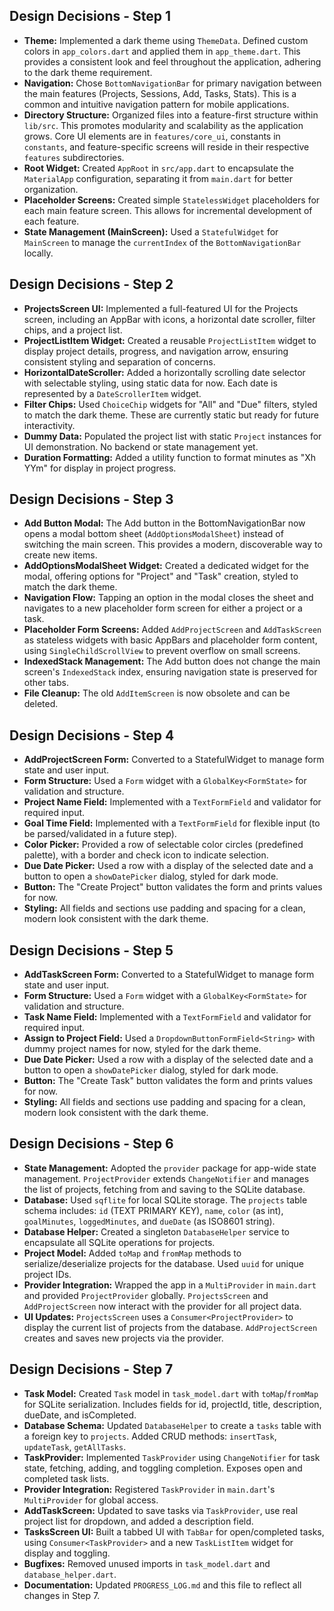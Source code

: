 ## Design Decisions - Step 1

- **Theme:** Implemented a dark theme using `ThemeData`. Defined custom colors in `app_colors.dart` and applied them in `app_theme.dart`. This provides a consistent look and feel throughout the application, adhering to the dark theme requirement.
- **Navigation:** Chose `BottomNavigationBar` for primary navigation between the main features (Projects, Sessions, Add, Tasks, Stats). This is a common and intuitive navigation pattern for mobile applications.
- **Directory Structure:** Organized files into a feature-first structure within `lib/src`. This promotes modularity and scalability as the application grows. Core UI elements are in `features/core_ui`, constants in `constants`, and feature-specific screens will reside in their respective `features` subdirectories.
- **Root Widget:** Created `AppRoot` in `src/app.dart` to encapsulate the `MaterialApp` configuration, separating it from `main.dart` for better organization.
- **Placeholder Screens:** Created simple `StatelessWidget` placeholders for each main feature screen. This allows for incremental development of each feature.
- **State Management (MainScreen):** Used a `StatefulWidget` for `MainScreen` to manage the `currentIndex` of the `BottomNavigationBar` locally.

## Design Decisions - Step 2

- **ProjectsScreen UI:** Implemented a full-featured UI for the Projects screen, including an AppBar with icons, a horizontal date scroller, filter chips, and a project list.
- **ProjectListItem Widget:** Created a reusable `ProjectListItem` widget to display project details, progress, and navigation arrow, ensuring consistent styling and separation of concerns.
- **HorizontalDateScroller:** Added a horizontally scrolling date selector with selectable styling, using static data for now. Each date is represented by a `DateScrollerItem` widget.
- **Filter Chips:** Used `ChoiceChip` widgets for "All" and "Due" filters, styled to match the dark theme. These are currently static but ready for future interactivity.
- **Dummy Data:** Populated the project list with static `Project` instances for UI demonstration. No backend or state management yet.
- **Duration Formatting:** Added a utility function to format minutes as "Xh YYm" for display in project progress.

## Design Decisions - Step 3

- **Add Button Modal:** The Add button in the BottomNavigationBar now opens a modal bottom sheet (`AddOptionsModalSheet`) instead of switching the main screen. This provides a modern, discoverable way to create new items.
- **AddOptionsModalSheet Widget:** Created a dedicated widget for the modal, offering options for "Project" and "Task" creation, styled to match the dark theme.
- **Navigation Flow:** Tapping an option in the modal closes the sheet and navigates to a new placeholder form screen for either a project or a task.
- **Placeholder Form Screens:** Added `AddProjectScreen` and `AddTaskScreen` as stateless widgets with basic AppBars and placeholder form content, using `SingleChildScrollView` to prevent overflow on small screens.
- **IndexedStack Management:** The Add button does not change the main screen's `IndexedStack` index, ensuring navigation state is preserved for other tabs.
- **File Cleanup:** The old `AddItemScreen` is now obsolete and can be deleted.

## Design Decisions - Step 4

- **AddProjectScreen Form:** Converted to a StatefulWidget to manage form state and user input.
- **Form Structure:** Used a `Form` widget with a `GlobalKey<FormState>` for validation and structure.
- **Project Name Field:** Implemented with a `TextFormField` and validator for required input.
- **Goal Time Field:** Implemented with a `TextFormField` for flexible input (to be parsed/validated in a future step).
- **Color Picker:** Provided a row of selectable color circles (predefined palette), with a border and check icon to indicate selection.
- **Due Date Picker:** Used a row with a display of the selected date and a button to open a `showDatePicker` dialog, styled for dark mode.
- **Button:** The "Create Project" button validates the form and prints values for now.
- **Styling:** All fields and sections use padding and spacing for a clean, modern look consistent with the dark theme.

## Design Decisions - Step 5

- **AddTaskScreen Form:** Converted to a StatefulWidget to manage form state and user input.
- **Form Structure:** Used a `Form` widget with a `GlobalKey<FormState>` for validation and structure.
- **Task Name Field:** Implemented with a `TextFormField` and validator for required input.
- **Assign to Project Field:** Used a `DropdownButtonFormField<String>` with dummy project names for now, styled for the dark theme.
- **Due Date Picker:** Used a row with a display of the selected date and a button to open a `showDatePicker` dialog, styled for dark mode.
- **Button:** The "Create Task" button validates the form and prints values for now.
- **Styling:** All fields and sections use padding and spacing for a clean, modern look consistent with the dark theme.

## Design Decisions - Step 6

- **State Management:** Adopted the `provider` package for app-wide state management. `ProjectProvider` extends `ChangeNotifier` and manages the list of projects, fetching from and saving to the SQLite database.
- **Database:** Used `sqflite` for local SQLite storage. The `projects` table schema includes: `id` (TEXT PRIMARY KEY), `name`, `color` (as int), `goalMinutes`, `loggedMinutes`, and `dueDate` (as ISO8601 string).
- **Database Helper:** Created a singleton `DatabaseHelper` service to encapsulate all SQLite operations for projects.
- **Project Model:** Added `toMap` and `fromMap` methods to serialize/deserialize projects for the database. Used `uuid` for unique project IDs.
- **Provider Integration:** Wrapped the app in a `MultiProvider` in `main.dart` and provided `ProjectProvider` globally. `ProjectsScreen` and `AddProjectScreen` now interact with the provider for all project data.
- **UI Updates:** `ProjectsScreen` uses a `Consumer<ProjectProvider>` to display the current list of projects from the database. `AddProjectScreen` creates and saves new projects via the provider.

## Design Decisions - Step 7

- **Task Model:** Created `Task` model in `task_model.dart` with `toMap`/`fromMap` for SQLite serialization. Includes fields for id, projectId, title, description, dueDate, and isCompleted.
- **Database Schema:** Updated `DatabaseHelper` to create a `tasks` table with a foreign key to `projects`. Added CRUD methods: `insertTask`, `updateTask`, `getAllTasks`.
- **TaskProvider:** Implemented `TaskProvider` using `ChangeNotifier` for task state, fetching, adding, and toggling completion. Exposes open and completed task lists.
- **Provider Integration:** Registered `TaskProvider` in `main.dart`'s `MultiProvider` for global access.
- **AddTaskScreen:** Updated to save tasks via `TaskProvider`, use real project list for dropdown, and added a description field.
- **TasksScreen UI:** Built a tabbed UI with `TabBar` for open/completed tasks, using `Consumer<TaskProvider>` and a new `TaskListItem` widget for display and toggling.
- **Bugfixes:** Removed unused imports in `task_model.dart` and `database_helper.dart`.
- **Documentation:** Updated `PROGRESS_LOG.md` and this file to reflect all changes in Step 7.
